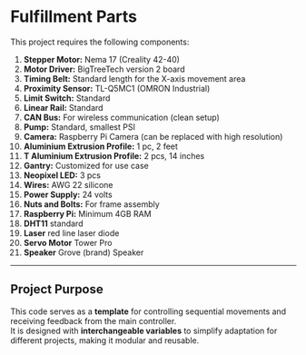 # Fulfillment Parts

This project requires the following components:

1. **Stepper Motor:** Nema 17 (Creality 42-40)
2. **Motor Driver:** BigTreeTech version 2 board
3. **Timing Belt:** Standard length for the X-axis movement area
4. **Proximity Sensor:** TL-Q5MC1 (OMRON Industrial)
5. **Limit Switch:** Standard
6. **Linear Rail:** Standard
7. **CAN Bus:** For wireless communication (clean setup)
8. **Pump:** Standard, smallest PSI
9. **Camera:** Raspberry Pi Camera (can be replaced with high resolution)
10. **Aluminium Extrusion Profile:** 1 pc, 2 feet
11. **T Aluminium Extrusion Profile:** 2 pcs, 14 inches
12. **Gantry:** Customized for use case
13. **Neopixel LED:** 3 pcs
14. **Wires:** AWG 22 silicone
15. **Power Supply:** 24 volts
16. **Nuts and Bolts:** For frame assembly
17. **Raspberry Pi:** Minimum 4GB RAM
18. **DHT11** standard
19. **Laser** red line laser diode
20. **Servo Motor** Tower Pro
21. **Speaker** Grove (brand) Speaker

---

## Project Purpose

This code serves as a **template** for controlling sequential movements and receiving feedback from the main controller.  
It is designed with **interchangeable variables** to simplify adaptation for different projects, making it modular and reusable.
